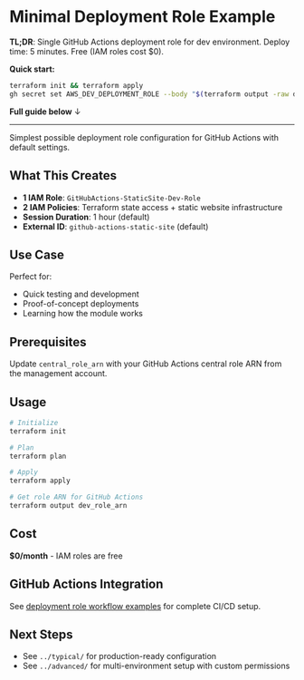 # Minimal Deployment Role Example

**TL;DR**: Single GitHub Actions deployment role for dev environment. Deploy time: 5 minutes. Free (IAM roles cost $0).

**Quick start:**
```bash
terraform init && terraform apply
gh secret set AWS_DEV_DEPLOYMENT_ROLE --body "$(terraform output -raw dev_role_arn)"
```

**Full guide below** ↓

---

Simplest possible deployment role configuration for GitHub Actions with default settings.

## What This Creates

- **1 IAM Role**: `GitHubActions-StaticSite-Dev-Role`
- **2 IAM Policies**: Terraform state access + static website infrastructure
- **Session Duration**: 1 hour (default)
- **External ID**: `github-actions-static-site` (default)

## Use Case

Perfect for:
- Quick testing and development
- Proof-of-concept deployments
- Learning how the module works

## Prerequisites

Update `central_role_arn` with your GitHub Actions central role ARN from the management account.

## Usage

```bash
# Initialize
terraform init

# Plan
terraform plan

# Apply
terraform apply

# Get role ARN for GitHub Actions
terraform output dev_role_arn
```

## Cost

**$0/month** - IAM roles are free

## GitHub Actions Integration

See [deployment role workflow examples](/home/user0/workspace/github/celtikill/static-site/terraform/docs/GITHUB_ACTIONS.md#deployment-roles) for complete CI/CD setup.

## Next Steps

- See `../typical/` for production-ready configuration
- See `../advanced/` for multi-environment setup with custom permissions
